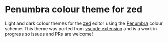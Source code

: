 # Penumbra colour theme for zed

Light and dark colour themes for the [zed](https://github.com/zed-industries/zed) editor using the [Penumbra](https://github.com/nealmckee/penumbra)
colour scheme.
This theme was ported from [vscode extension](https://github.com/nealmckee/penumbra_vscode) and is a work in progress so issues and PRs are welcome!
